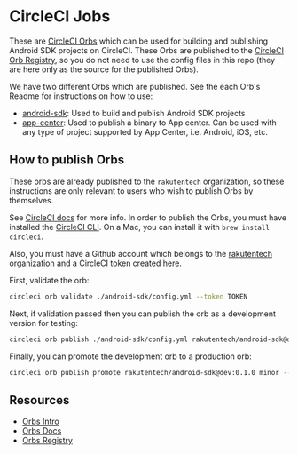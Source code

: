 # CircleCI Jobs

These are [CircleCI Orbs](https://circleci.com/docs/2.0/orb-intro/) which can be used for building and publishing Android SDK projects on CircleCI. These Orbs are published to the [CircleCI Orb Registry](https://circleci.com/orbs/registry/), so you do not need to use the config files in this repo (they are here only as the source for the published Orbs).

We have two different Orbs which are published. See the each Orb's Readme for instructions on how to use:
- [android-sdk](android-sdk/README.md): Used to build and publish Android SDK projects
- [app-center](app-center/README.md): Used to publish a binary to App center. Can be used with any type of project supported by App Center, i.e. Android, iOS, etc.

## How to publish Orbs

These orbs are already published to the `rakutentech` organization, so these instructions are only relevant to users who wish to publish Orbs by themselves.

See [CircleCI docs](https://github.com/CircleCI-Public/config-preview-sdk/blob/v2.1/docs/orbs-authoring.md) for more info. In order to publish the Orbs, you must have installed the [CircleCI CLI](https://circleci.com/docs/2.0/local-cli/). On a Mac, you can install it with `brew install circleci`.

Also, you must have a Github account which belongs to the [rakutentech organization](https://github.com/rakutentech) and a CircleCI token created [here](https://circleci.com/account/api).

First, validate the orb:

```bash
circleci orb validate ./android-sdk/config.yml --token TOKEN
```

Next, if validation passed then you can publish the orb as a development version for testing:

```bash
circleci orb publish ./android-sdk/config.yml rakutentech/android-sdk@dev:0.1.0 --token TOKEN
```

Finally, you can promote the development orb to a production orb:

```bash
circleci orb publish promote rakutentech/android-sdk@dev:0.1.0 minor --token TOKEN
```

## Resources
- [Orbs Intro](https://circleci.com/docs/2.0/orb-intro/)
- [Orbs Docs](https://github.com/CircleCI-Public/config-preview-sdk/blob/v2.1/docs/README.md)
- [Orbs Registry](https://circleci.com/orbs/registry/)
